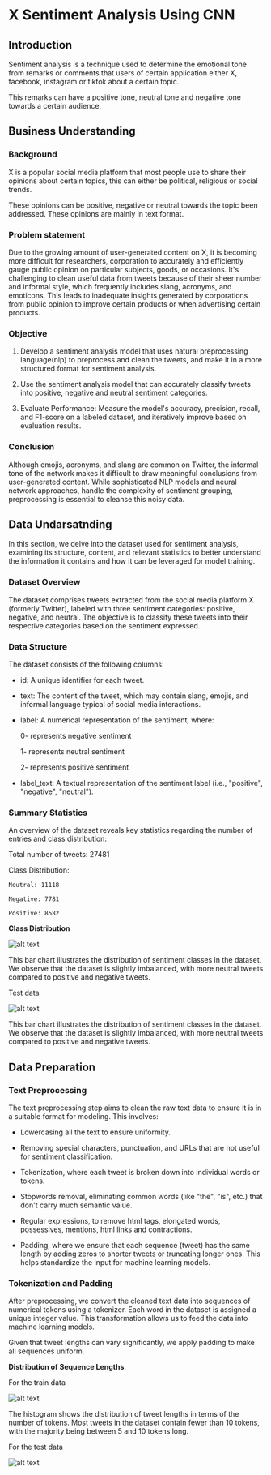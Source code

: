 # X Sentiment Analysis Using CNN

## Introduction

Sentiment analysis is a technique used to determine the emotional tone from remarks or comments that users of certain application either X, facebook, instagram or tiktok about a certain topic.

This remarks can have a positive tone, neutral tone and negative tone towards a certain audience.

## Business Understanding

### Background

X is a popular social media platform that most people use to share their opinions about certain topics, this can either be political, religious or social trends.

These opinions can be positive, negative or neutral towards the topic been addressed. These opinions are mainly in text format.


### Problem statement

Due to the growing amount of user-generated content on X, it is becoming more difficult for researchers, corporation to accurately and efficiently gauge public opinion on particular subjects, goods, or occasions. It's challenging to clean useful data from tweets because of their sheer number and informal style, which frequently includes slang, acronyms, and emoticons. This leads to inadequate insights generated by corporations from public opinion to improve certain products or when advertising certain products.

### Objective

1. Develop a sentiment analysis model that uses natural preprocessing language(nlp) to preprocess and clean the tweets, and make it in a more structured format for sentiment analysis.

2. Use the sentiment analysis model that can accurately classify tweets into positive, negative and neutral sentiment categories.

3. Evaluate Performance: Measure the model's accuracy, precision, recall, and F1-score on a labeled dataset, and iteratively improve based on evaluation results.

### Conclusion

Although emojis, acronyms, and slang are common on Twitter, the informal tone of the network makes it difficult to draw meaningful conclusions from user-generated content. While sophisticated NLP models and neural network approaches, handle the complexity of sentiment grouping, preprocessing is essential to cleanse this noisy data.

## Data Undarsatnding

In this section, we delve into the dataset used for sentiment analysis, examining its structure, content, and relevant statistics to better understand the information it contains and how it can be leveraged for model training.

### Dataset Overview

The dataset comprises tweets extracted from the social media platform X (formerly Twitter), labeled with three sentiment categories: positive, negative, and neutral. The objective is to classify these tweets into their respective categories based on the sentiment expressed.

### Data Structure
The dataset consists of the following columns:

- id: A unique identifier for each tweet.

- text: The content of the tweet, which may contain slang, emojis, and informal language typical of social media interactions.

- label: A numerical representation of the sentiment, where:

    0- represents negative sentiment

    1- represents neutral sentiment

    2- represents positive sentiment

- label_text: A textual representation of the sentiment label (i.e., "positive", "negative", "neutral").

### Summary Statistics

An overview of the dataset reveals key statistics regarding the number of entries and class distribution:

Total number of tweets: 27481

Class Distribution:

    Neutral: 11118

    Negative: 7781

    Positive: 8582

**Class Distribution**

![alt text](/images/image.png)


This bar chart illustrates the distribution of sentiment classes in the dataset. We observe that the dataset is slightly imbalanced, with more neutral tweets compared to positive and negative tweets.

Test data

![alt text](images/image5.png)


This bar chart illustrates the distribution of sentiment classes in the dataset. We observe that the dataset is slightly imbalanced, with more neutral tweets compared to positive and negative tweets.


## Data Preparation

### Text Preprocessing

The text preprocessing step aims to clean the raw text data to ensure it is in a suitable format for modeling. This involves:

- Lowercasing all the text to ensure uniformity.

- Removing special characters, punctuation, and URLs that are not useful for sentiment classification.

- Tokenization, where each tweet is broken down into individual words or tokens.

- Stopwords removal, eliminating common words (like "the", "is", etc.) that don't carry much semantic value.

- Regular expressions, to remove html tags, elongated words, possessives, mentions, html links and contractions.

- Padding, where we ensure that each sequence (tweet) has the same length by adding zeros to shorter tweets or truncating longer ones. This helps standardize the input for machine learning models.

### Tokenization and Padding

After preprocessing, we convert the cleaned text data into sequences of numerical tokens using a tokenizer. Each word in the dataset is assigned a unique integer value. This transformation allows us to feed the data into machine learning models.

Given that tweet lengths can vary significantly, we apply padding to make all sequences uniform.

**Distribution of Sequence Lengths**.

For the train data

![alt text](images/image3.png)

The histogram shows the distribution of tweet lengths in terms of the number of tokens. Most tweets in the dataset contain fewer than 10 tokens, with the majority being between 5 and 10 tokens long.

For the test data

![alt text](images/image4.png)

